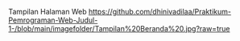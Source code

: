 Tampilan Halaman Web
https://github.com/dhinivadilaa/Praktikum-Pemrograman-Web-Judul-1-/blob/main/imagefolder/Tampilan%20Beranda%20.jpg?raw=true

